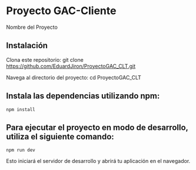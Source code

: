 
# Proyecto GAC-Cliente
Nombre del Proyecto

## Instalación

Clona este repositorio:
git clone https://github.com/EduardJiron/ProyectoGAC_CLT.git

Navega al directorio del proyecto:
cd ProyectoGAC_CLT

## Instala las dependencias utilizando npm:
    npm install
## Para ejecutar el proyecto en modo de desarrollo, utiliza el siguiente comando:
    npm run dev

Esto iniciará el servidor de desarrollo y abrirá tu aplicación en el navegador.
